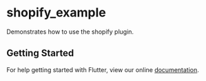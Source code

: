 # shopify_example

Demonstrates how to use the shopify plugin.

## Getting Started

For help getting started with Flutter, view our online
[documentation](https://flutter.io/).
